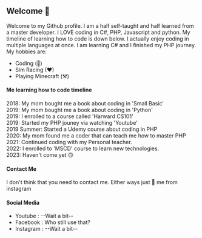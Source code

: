 ## Welcome 👋

Welcome to my Github profile. I am a half self-taught and half learned from a master developer. I LOVE coding in C#, PHP, Javascript and python. My timeline of learning how to code is down below. I actually enjoy coding in multiple languages at once. I am learning C# and I finished my PHP journey. My hobbies are:

- Coding (🌹)
- Sim Racing (❤)
- Playing Minecraft (⚒)

#### Me learning how to code timeline

2018: My mom bought me a book about coding in 'Small Basic' <br />
2019: My mom bought me a book about coding in 'Python' <br />
2019: I enrolled to a course called 'Harward CS101' <br />
2019: Started my PHP jouney via watching 'Youtube' <br />
2019 Summer: Started a Udemy course about coding in PHP <br />
2020: My mom found me a coder that can teach me how to master PHP <br />
2021: Continued coding with my Personal teacher. <br />
2022: I enrolled to 'MSCD' course to learn new technologies. <br />
2023: Haven't come yet 🙃 <br />

#### Contact Me 

I don't think that you need to contact me. Either ways just 📨 me from instagram
#### Social Media

- Youtube : --Wait a bit--
- Facebook : Who still use that?
- Instagram : --Wait a bit--
